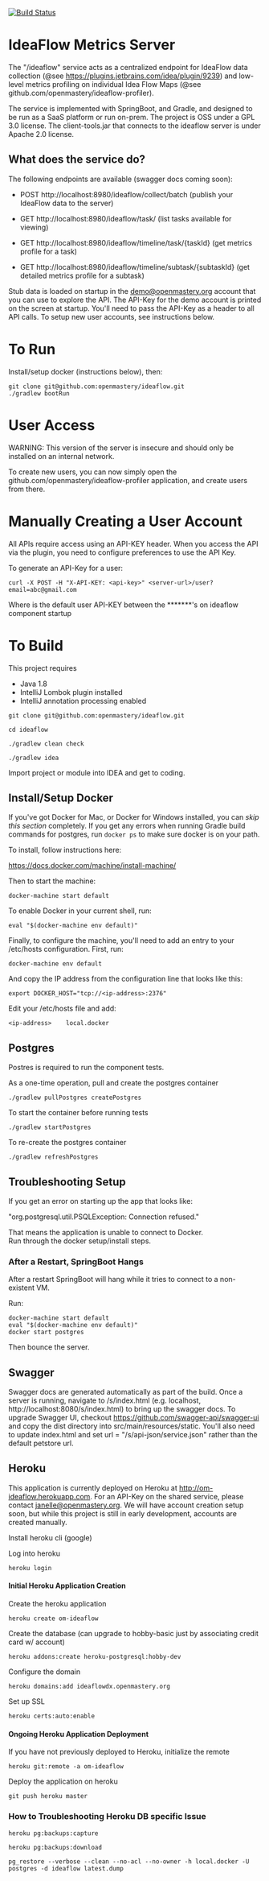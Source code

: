 [![Build Status](https://travis-ci.org/openmastery/ideaflow.svg?branch=master)](https://travis-ci.org/openmastery/ideaflow)

# IdeaFlow Metrics Server 

The "/ideaflow" service acts as a centralized endpoint for IdeaFlow data collection (@see https://plugins.jetbrains.com/idea/plugin/9239) and low-level metrics profiling on individual Idea Flow Maps (@see github.com/openmastery/ideaflow-profiler).

The service is implemented with SpringBoot, and Gradle, and designed to be run as a SaaS platform or run on-prem.  The project is OSS under a GPL 3.0 license.  The client-tools.jar that connects to the ideaflow server is under Apache 2.0 license.

## What does the service do?

The following endpoints are available (swagger docs coming soon):

* POST http://localhost:8980/ideaflow/collect/batch (publish your IdeaFlow data to the server)

* GET http://localhost:8980/ideaflow/task/ (list tasks available for viewing)

* GET http://localhost:8980/ideaflow/timeline/task/{taskId} (get metrics profile for a task)
* GET http://localhost:8980/ideaflow/timeline/subtask/{subtaskId} (get detailed metrics profile for a subtask)

Stub data is loaded on startup in the demo@openmastery.org account that you can use to explore the API.
The API-Key for the demo account is printed on the screen at startup.  You'll need to pass the API-Key as a header to all API calls.  To setup new user accounts, see instructions below.

# To Run

Install/setup docker (instructions below), then:

```
git clone git@github.com:openmastery/ideaflow.git
./gradlew bootRun
```

# User Access

WARNING: This version of the server is insecure and should only be installed on an internal network.

To create new users, you can now simply open the github.com/openmastery/ideaflow-profiler application, and create users from there.

# Manually Creating a User Account

All APIs require access using an API-KEY header.  When you access the API
via the plugin, you need to configure preferences to use the API Key.

To generate an API-Key for a user:

```
curl -X POST -H "X-API-KEY: <api-key>" <server-url>/user?email=abc@gmail.com
```

Where <api-key> is the default user API-KEY between the *******'s on ideaflow component startup

# To Build

This project requires 
 - Java 1.8
 - IntelliJ Lombok plugin installed
 - IntelliJ annotation processing enabled

```
git clone git@github.com:openmastery/ideaflow.git

cd ideaflow

./gradlew clean check

./gradlew idea
```

Import project or module into IDEA and get to coding.

## Install/Setup Docker

If you've got Docker for Mac, or Docker for Windows installed, you can *skip this section* completely.  If you get any errors when running Gradle build commands for postgres, run `docker ps` to make sure docker is on your path.

To install, follow instructions here:

https://docs.docker.com/machine/install-machine/

Then to start the machine:

```
docker-machine start default
```

To enable Docker in your current shell, run:

```
eval "$(docker-machine env default)"
```

Finally, to configure the machine, you'll need to add an entry to your /etc/hosts
configuration.  First, run:

```
docker-machine env default
```

And copy the IP address from the configuration line that looks like this:

```
export DOCKER_HOST="tcp://<ip-address>:2376"
```

Edit your /etc/hosts file and add:

```
<ip-address>	local.docker
```

## Postgres

Postres is required to run the component tests.  

As a one-time operation, pull and create the postgres container

`./gradlew pullPostgres createPostgres`

To start the container before running tests

`./gradlew startPostgres`

To re-create the postgres container

`./gradlew refreshPostgres`

## Troubleshooting Setup

If you get an error on starting up the app that looks like:

"org.postgresql.util.PSQLException: Connection refused." 

That means the application is unable to connect to Docker.  
Run through the docker setup/install steps.

### After a Restart, SpringBoot Hangs

After a restart SpringBoot will hang while it tries to connect to
a non-existent VM.

Run:

```
docker-machine start default
eval "$(docker-machine env default)"
docker start postgres
```

Then bounce the server.


## Swagger

Swagger docs are generated automatically as part of the build.  Once a server is running, navigate to /s/index.html
(e.g. localhost, http://localhost:8080/s/index.html) to bring up the swagger docs.  To upgrade Swagger UI, checkout
https://github.com/swagger-api/swagger-ui and copy the dist directory into src/main/resources/static.  You'll also
need to update index.html and set url = "/s/api-json/service.json" rather than the default petstore url.


## Heroku

This application is currently deployed on Heroku at http://om-ideaflow.herokuapp.com.  For an API-Key on the shared service, please contact janelle@openmastery.org.  We will have account creation setup soon, but while this project is still in early development, accounts are created manually.

Install heroku cli (google)

Log into heroku

`heroku login`

#### Initial Heroku Application Creation

Create the heroku application

`heroku create om-ideaflow`

Create the database (can upgrade to hobby-basic just by associating credit card w/ account)

`heroku addons:create heroku-postgresql:hobby-dev`

Configure the domain

`heroku domains:add ideaflowdx.openmastery.org`

Set up SSL

`heroku certs:auto:enable`

#### Ongoing Heroku Application Deployment

If you have not previously deployed to Heroku, initialize the remote

`heroku git:remote -a om-ideaflow`

Deploy the application on heroku

`git push heroku master`

### How to Troubleshooting Heroku DB specific Issue

`heroku pg:backups:capture`

`heroku pg:backups:download`

`pg_restore --verbose --clean --no-acl --no-owner -h local.docker -U postgres -d ideaflow latest.dump`

